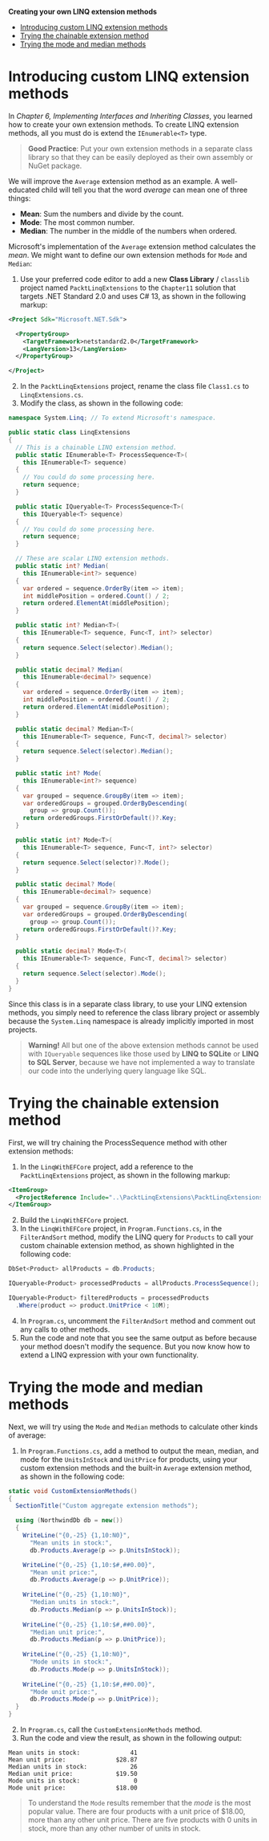 **Creating your own LINQ extension methods**

- [Introducing custom LINQ extension methods](#introducing-custom-linq-extension-methods)
- [Trying the chainable extension method](#trying-the-chainable-extension-method)
- [Trying the mode and median methods](#trying-the-mode-and-median-methods)

# Introducing custom LINQ extension methods

In *Chapter 6, Implementing Interfaces and Inheriting Classes*, you learned how to create your own extension methods. To create LINQ extension methods, all you must do is extend the `IEnumerable<T>` type.

> **Good Practice**: Put your own extension methods in a separate class library so that they can be easily deployed as their own assembly or NuGet package.

We will improve the `Average` extension method as an example. A well-educated child will tell you that the word *average* can mean one of three things:
- **Mean**: Sum the numbers and divide by the count.
- **Mode**: The most common number.
- **Median**: The number in the middle of the numbers when ordered.

Microsoft's implementation of the `Average` extension method calculates the *mean*. We might want to define our own extension methods for `Mode` and `Median`:

1.	Use your preferred code editor to add a new **Class Library** / `classlib` project named `PacktLinqExtensions` to the `Chapter11` solution that targets .NET Standard 2.0 and uses C# 13, as shown in the following markup:
```xml
<Project Sdk="Microsoft.NET.Sdk">

  <PropertyGroup>
    <TargetFramework>netstandard2.0</TargetFramework>
    <LangVersion>13</LangVersion>
  </PropertyGroup>

</Project>
```
2.	In the `PacktLinqExtensions` project, rename the class file `Class1.cs` to `LinqExtensions.cs`.
3.	Modify the class, as shown in the following code:
```cs
namespace System.Linq; // To extend Microsoft's namespace.

public static class LinqExtensions
{
  // This is a chainable LINQ extension method.
  public static IEnumerable<T> ProcessSequence<T>(
    this IEnumerable<T> sequence)
  {
    // You could do some processing here.
    return sequence;
  }

  public static IQueryable<T> ProcessSequence<T>(
    this IQueryable<T> sequence)
  {
    // You could do some processing here.
    return sequence;
  }

  // These are scalar LINQ extension methods.
  public static int? Median(
    this IEnumerable<int?> sequence)
  {
    var ordered = sequence.OrderBy(item => item);
    int middlePosition = ordered.Count() / 2;
    return ordered.ElementAt(middlePosition);
  }

  public static int? Median<T>(
    this IEnumerable<T> sequence, Func<T, int?> selector)
  {
    return sequence.Select(selector).Median();
  }

  public static decimal? Median(
    this IEnumerable<decimal?> sequence)
  {
    var ordered = sequence.OrderBy(item => item);
    int middlePosition = ordered.Count() / 2;
    return ordered.ElementAt(middlePosition);
  }

  public static decimal? Median<T>(
    this IEnumerable<T> sequence, Func<T, decimal?> selector)
  {
    return sequence.Select(selector).Median();
  }

  public static int? Mode(
    this IEnumerable<int?> sequence)
  {
    var grouped = sequence.GroupBy(item => item);
    var orderedGroups = grouped.OrderByDescending(
      group => group.Count());
    return orderedGroups.FirstOrDefault()?.Key;
  }

  public static int? Mode<T>(
    this IEnumerable<T> sequence, Func<T, int?> selector)
  {
    return sequence.Select(selector)?.Mode();
  }

  public static decimal? Mode(
    this IEnumerable<decimal?> sequence)
  {
    var grouped = sequence.GroupBy(item => item);
    var orderedGroups = grouped.OrderByDescending(
      group => group.Count());
    return orderedGroups.FirstOrDefault()?.Key;
  }

  public static decimal? Mode<T>(
    this IEnumerable<T> sequence, Func<T, decimal?> selector)
  {
    return sequence.Select(selector).Mode();
  }
}
```

Since this class is in a separate class library, to use your LINQ extension methods, you simply need to reference the class library project or assembly because the `System.Linq` namespace is already implicitly imported in most projects.

> **Warning!** All but one of the above extension methods cannot be used with `IQueryable` sequences like those used by **LINQ to SQLite** or **LINQ to SQL Server**, because we have not implemented a way to translate our code into the underlying query language like SQL.

# Trying the chainable extension method

First, we will try chaining the ProcessSequence method with other extension methods:

1.	In the `LinqWithEFCore` project, add a reference to the `PacktLinqExtensions` project, as shown in the following markup:
```xml
<ItemGroup>
  <ProjectReference Include="..\PacktLinqExtensions\PacktLinqExtensions.csproj" />
</ItemGroup>
```

2.  Build the `LinqWithEFCore` project.
3.	In the `LinqWithEFCore` project, in `Program.Functions.cs`, in the `FilterAndSort` method, modify the LINQ query for `Products` to call your custom chainable extension method, as shown highlighted in the following code:
```cs
DbSet<Product> allProducts = db.Products;

IQueryable<Product> processedProducts = allProducts.ProcessSequence();

IQueryable<Product> filteredProducts = processedProducts
  .Where(product => product.UnitPrice < 10M);
```

4.	In `Program.cs`, uncomment the `FilterAndSort` method and comment out any calls to other methods.
5.	Run the code and note that you see the same output as before because your method doesn't modify the sequence. But you now know how to extend a LINQ expression with your own functionality.

# Trying the mode and median methods

Next, we will try using the `Mode` and `Median` methods to calculate other kinds of average:

1.	In `Program.Functions.cs`, add a method to output the mean, median, and mode for the `UnitsInStock` and `UnitPrice` for products, using your custom extension methods and the built-in `Average` extension method, as shown in the following code:
```cs
static void CustomExtensionMethods()
{
  SectionTitle("Custom aggregate extension methods");

  using (NorthwindDb db = new())
  {
    WriteLine("{0,-25} {1,10:N0}",
      "Mean units in stock:",
      db.Products.Average(p => p.UnitsInStock));

    WriteLine("{0,-25} {1,10:$#,##0.00}",
      "Mean unit price:",
      db.Products.Average(p => p.UnitPrice));
      
    WriteLine("{0,-25} {1,10:N0}", 
      "Median units in stock:",
      db.Products.Median(p => p.UnitsInStock));
      
    WriteLine("{0,-25} {1,10:$#,##0.00}", 
      "Median unit price:",
      db.Products.Median(p => p.UnitPrice));
      
    WriteLine("{0,-25} {1,10:N0}", 
      "Mode units in stock:",
      db.Products.Mode(p => p.UnitsInStock));
      
    WriteLine("{0,-25} {1,10:$#,##0.00}", 
      "Mode unit price:",
      db.Products.Mode(p => p.UnitPrice));
  }
}
```

2.	In `Program.cs`, call the `CustomExtensionMethods` method.
3.	Run the code and view the result, as shown in the following output:
```
Mean units in stock:              41
Mean unit price:              $28.87
Median units in stock:            26
Median unit price:            $19.50
Mode units in stock:               0
Mode unit price:              $18.00
```

> To understand the `Mode` results remember that the *mode* is the most popular value. There are four products with a unit price of $18.00, more than any other unit price. There are five products with 0 units in stock, more than any other number of units in stock.
